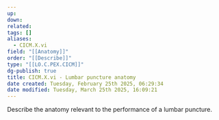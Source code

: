 ```yaml
---
up: 
down: 
related: 
tags: []
aliases:
  - CICM.X.vi
field: "[[Anatomy]]"
order: "[[Describe]]"
type: "[[LO.C.PEX.CICM]]"
dg-publish: true
title: CICM.X.vi - Lumbar puncture anatomy
date created: Tuesday, February 25th 2025, 06:29:34
date modified: Tuesday, March 25th 2025, 16:09:21
---
```


Describe the anatomy relevant to the performance of a lumbar puncture.
